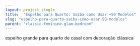 ```yaml
---
layout: project_single
title:  "Espelho para Quarto: Saiba como Usar +50 Modelos"
slug: "espelho-para-quarto-saiba-como-usar-50-modelos"
parent: "classic-feminine-glam-bedroom"
---
```

espelho grande para quarto de casal com decoração clássica